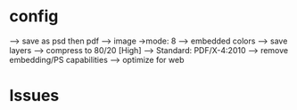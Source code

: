

# config
--> save as psd then pdf
--> image ->mode: 8 
--> embedded colors 
--> save layers 
--> compress to 80/20 [High]
--> Standard: PDF/X-4:2010
--> remove embedding/PS capabilities 
--> optimize for web 

# Issues
